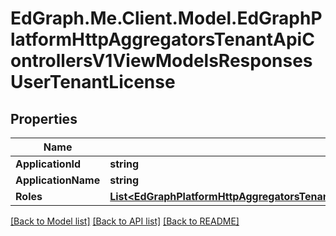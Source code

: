 # EdGraph.Me.Client.Model.EdGraphPlatformHttpAggregatorsTenantApiControllersV1ViewModelsResponsesUserTenantLicense

## Properties

Name | Type | Description | Notes
------------ | ------------- | ------------- | -------------
**ApplicationId** | **string** |  | [optional] 
**ApplicationName** | **string** |  | [optional] 
**Roles** | [**List&lt;EdGraphPlatformHttpAggregatorsTenantApiControllersV1ViewModelsResponsesUserTenantLicenseRole&gt;**](EdGraphPlatformHttpAggregatorsTenantApiControllersV1ViewModelsResponsesUserTenantLicenseRole.md) |  | [optional] 

[[Back to Model list]](../README.md#documentation-for-models) [[Back to API list]](../README.md#documentation-for-api-endpoints) [[Back to README]](../README.md)

